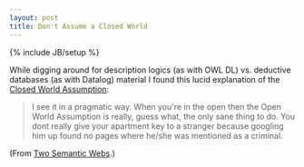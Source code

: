 ```yaml
---
layout: post
title: Don't Assume a Closed World
---
```

{% include JB/setup %}

While digging around for description logics (as with OWL DL) vs. deductive databases (as with Datalog) material I found this lucid explanation of the [Closed World Assumption](http://web.archive.org/web/20070607164326/http://esw.w3.org/topic/ClosedWorldAssumptions):




> I see it in a pragmatic way. When you're in the open then the Open World Assumption is really, guess what, the only sane thing to do. You dont really give your apartment key to a stranger because googling him up found no pages where he/she was mentioned as a criminal.




(From [Two Semantic Webs](http://morenews.blogspot.com/2005/06/two-semantic-webs.html).)
